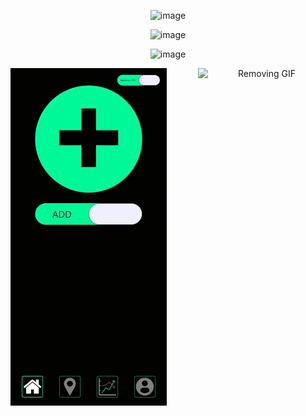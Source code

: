 <div align="center" >
  
  ![image](https://github.com/user-attachments/assets/05c33ca0-82f2-478a-90e8-3301c7b24365)
  
  ![image](https://github.com/user-attachments/assets/48956bb6-1565-43ea-9e99-93cc98d7956f)
  
  ![image](https://github.com/user-attachments/assets/b2163971-fff8-462c-a1d7-04b9a5915e3f)
  
  
  <div align="center" style="display: flex; justify-content: center; gap: 50px;">
    <img src="gifs/adding.gif" alt="Adding GIF" width="250"/>
    <img src="gifs/removing.gif" alt="Removing GIF" width="250"/>
  </div>

  
</div>


